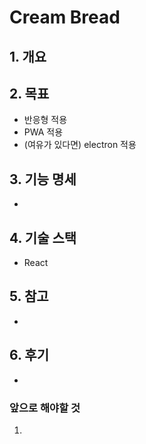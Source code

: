 # Cream Bread

## 1. 개요


## 2. 목표

- 반응형 적용
- PWA 적용
- (여유가 있다면) electron 적용

## 3. 기능 명세
-

## 4. 기술 스택

- React


## 5. 참고

-

## 6. 후기

- 

### 앞으로 해야할 것

1. 